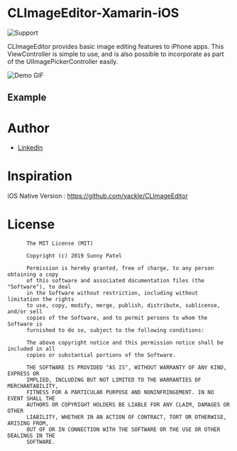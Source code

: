 # CLImageEditor-Xamarin-iOS
![Support](https://img.shields.io/badge/Support-Xamarin-green.svg)

CLImageEditor provides basic image editing features to iPhone apps. This ViewController is simple to use, and is also possible to incorporate as part of the UIImagePickerController easily.

![Demo GIF](Generated/Video/ClImageEditor.gif)

## Example


# Author

* [LinkedIn](https://www.linkedin.com/in/sani-patel-25100b6a/)


# Inspiration
iOS Native Version : https://github.com/yackle/CLImageEditor


# License

          The MIT License (MIT)
        
          Copyright (c) 2019 Sunny Patel
        
          Permission is hereby granted, free of charge, to any person obtaining a copy
          of this software and associated documentation files (the "Software"), to deal
          in the Software without restriction, including without limitation the rights
          to use, copy, modify, merge, publish, distribute, sublicense, and/or sell
          copies of the Software, and to permit persons to whom the Software is
          furnished to do so, subject to the following conditions:
          
          The above copyright notice and this permission notice shall be included in all
          copies or substantial portions of the Software.
          
          THE SOFTWARE IS PROVIDED "AS IS", WITHOUT WARRANTY OF ANY KIND, EXPRESS OR
          IMPLIED, INCLUDING BUT NOT LIMITED TO THE WARRANTIES OF MERCHANTABILITY,
          FITNESS FOR A PARTICULAR PURPOSE AND NONINFRINGEMENT. IN NO EVENT SHALL THE
          AUTHORS OR COPYRIGHT HOLDERS BE LIABLE FOR ANY CLAIM, DAMAGES OR OTHER
          LIABILITY, WHETHER IN AN ACTION OF CONTRACT, TORT OR OTHERWISE, ARISING FROM,
          OUT OF OR IN CONNECTION WITH THE SOFTWARE OR THE USE OR OTHER DEALINGS IN THE
          SOFTWARE.